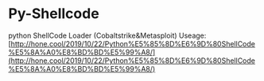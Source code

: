 # Py-Shellcode
python ShellCode Loader (Cobaltstrike&Metasploit)
Useage:[http://hone.cool/2019/10/22/Python%E5%85%8D%E6%9D%80ShellCode%E5%8A%A0%E8%BD%BD%E5%99%A8/](http://hone.cool/2019/10/22/Python%E5%85%8D%E6%9D%80ShellCode%E5%8A%A0%E8%BD%BD%E5%99%A8/)  
